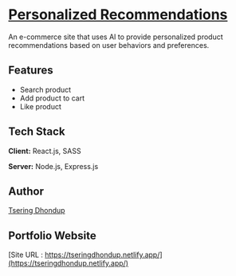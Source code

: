 
# [Personalized Recommendations](https://github.com/Tsedhondup/personalized-recommendation-client.git) 


An e-commerce site that uses AI to provide personalized product recommendations based on user behaviors and preferences.
## Features

- Search product
- Add product to cart
- Like product
## Tech Stack

**Client:** React.js, SASS

**Server:** Node.js, Express.js












## Author
[Tsering Dhondup](https://github.com/Tsedhondup)



## Portfolio Website
[Site URL : https://tseringdhondup.netlify.app/](https://tseringdhondup.netlify.app/)
